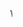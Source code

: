 
<html>

   <head>
      <title>HTML marquee Tag</title>
   </head>
	
   <body>
      <marquee>
Welcome to my personal website!!</marquee>
   </body>
	
</html>
